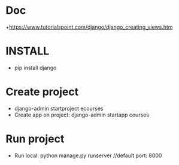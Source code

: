 # Doc
+https://www.tutorialspoint.com/django/django_creating_views.htm

# INSTALL
 + pip install django

# Create project
  + django-admin startproject ecourses
   + Create app on project: django-admin startapp courses
# Run project
 + Run local: python manage.py runserver //default port: 8000